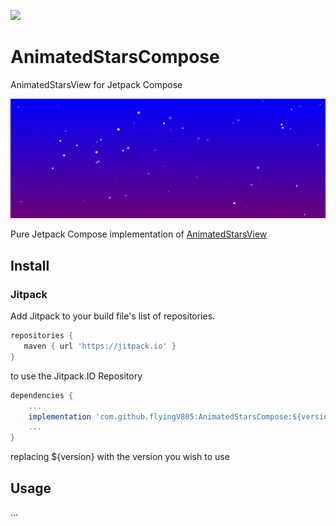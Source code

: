 [![](https://jitpack.io/v/flyingV805/AnimatedStarsCompose.svg)](https://jitpack.io/#flyingV805/AnimatedStarsCompose)

# AnimatedStarsCompose

AnimatedStarsView for Jetpack Compose

![Alt Text](https://raw.githubusercontent.com/flyingV805/AnimatedStarsCompose/main/readmeRes/preview.gif)

Pure Jetpack Compose implementation of [AnimatedStarsView](https://github.com/sofakingforever/animated-stars-android)


## Install

### Jitpack

Add Jitpack to your build file's list of repositories.

```groovy
repositories {
   maven { url 'https://jitpack.io' }
}
```

to use the Jitpack.IO Repository

```groovy
dependencies {
    ...
    implementation 'com.github.flyingV805:AnimatedStarsCompose:${version}'
    ...
}
```
replacing ${version} with the version you wish to use

## Usage

...
